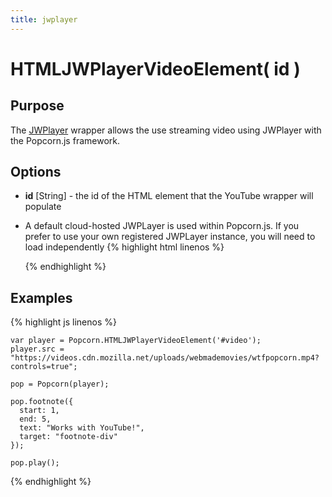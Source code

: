 ```yaml
---
title: jwplayer
---
```

# HTMLJWPlayerVideoElement( id ) #

## Purpose ##

The [JWPlayer](jwplayer.com) wrapper allows the use streaming video using JWPlayer with the Popcorn.js framework.

## Options ##

* **id** \[String\] - the id of the HTML element that the YouTube wrapper will populate

* A default cloud-hosted JWPLayer is used within Popcorn.js. If you prefer to use your own registered JWPLayer instance, you will need to load independently
  {% highlight html linenos %}
    <script src="http://jwpsrv.com/library/<registered-id>.js"></script>
  {% endhighlight %}

## Examples ##

{% highlight js linenos %}

    var player = Popcorn.HTMLJWPlayerVideoElement('#video');
    player.src = "https://videos.cdn.mozilla.net/uploads/webmademovies/wtfpopcorn.mp4?controls=true";

    pop = Popcorn(player);

    pop.footnote({
      start: 1,
      end: 5,
      text: "Works with YouTube!",
      target: "footnote-div"
    });

    pop.play();
{% endhighlight %}
